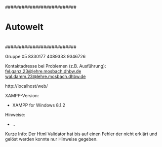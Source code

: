 ##########################
#                        # 
#       Autowelt         #           
#                        #             
##########################

Gruppe 05
8330177
4089333
9346726

Kontaktadresse bei Problemen (z.B. Ausführung):
fel.ganz.23@lehre.mosbach.dhbw.de
wal.damm.23@lehre.mosbach.dhbw.de

http://localhost/web/

XAMPP-Version:
* XAMPP for Windows 8.1.2

Hinweise:
* ..

Kurze Info: Der Html Validator hat bis auf einen Fehler der nicht erklärt und gelöst werden konnte nur Hinweise gegeben.